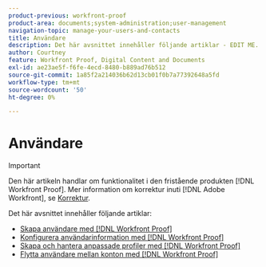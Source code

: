 ```yaml
---
product-previous: workfront-proof
product-area: documents;system-administration;user-management
navigation-topic: manage-your-users-and-contacts
title: Användare
description: Det här avsnittet innehåller följande artiklar - EDIT ME.
author: Courtney
feature: Workfront Proof, Digital Content and Documents
exl-id: ae23ae5f-f6fe-4ecd-8480-b889ad76b512
source-git-commit: 1a85f2a214036b62d13cb01f0b7a77392648a5fd
workflow-type: tm+mt
source-wordcount: '50'
ht-degree: 0%

---
```


# Användare

>[!IMPORTANT]
>
>Den här artikeln handlar om funktionalitet i den fristående produkten [!DNL Workfront Proof]. Mer information om korrektur inuti [!DNL Adobe Workfront], se [Korrektur](../../../review-and-approve-work/proofing/proofing.md).

Det här avsnittet innehåller följande artiklar:

* [Skapa användare med [!DNL Workfront Proof]](../../../workfront-proof/wp-mnguserscontacts/users/create-users.md)
* [Konfigurera användarinformation med [!DNL Workfront Proof]](../../../workfront-proof/wp-mnguserscontacts/users/configure-user-info.md)
* [Skapa och hantera anpassade profiler med [!DNL Workfront Proof]](../../../workfront-proof/wp-mnguserscontacts/users/create-and-manage-custom-profiles.md)
* [Flytta användare mellan konton med [!DNL Workfront Proof]](../../../workfront-proof/wp-mnguserscontacts/users/move-users-between-accounts.md)
